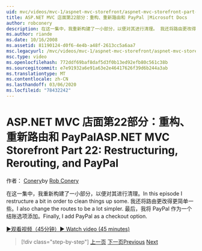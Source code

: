 ```yaml
---
uid: mvc/videos/mvc-1/aspnet-mvc-storefront/aspnet-mvc-storefront-part-22-restructuring-rerouting-and-paypal
title: ASP.NET MVC 店面第22部分：重构、重新路由和 PayPal |Microsoft Docs
author: robconery
description: 在这一集中，我重新构建了一小部分，以便对其进行清理。 我还将路由更改得更简单一些。 最后，我将 PayPal 添加为结帐 optio 。
ms.author: riande
ms.date: 10/16/2008
ms.assetid: 81190124-d0f6-4e4b-a48f-2613cc5a6aa7
msc.legacyurl: /mvc/videos/mvc-1/aspnet-mvc-storefront/aspnet-mvc-storefront-part-22-restructuring-rerouting-and-paypal
msc.type: video
ms.openlocfilehash: 772ddf69baf8daf5d3f0b13ed92efb80c561c38b
ms.sourcegitcommit: e7e91932a6e91a63e2e46417626f39d6b244a3ab
ms.translationtype: MT
ms.contentlocale: zh-CN
ms.lasthandoff: 03/06/2020
ms.locfileid: "78432242"
---
```

# <a name="aspnet-mvc-storefront-part-22-restructuring-rerouting-and-paypal"></a><span data-ttu-id="25c8b-105">ASP.NET MVC 店面第22部分：重构、重新路由和 PayPal</span><span class="sxs-lookup"><span data-stu-id="25c8b-105">ASP.NET MVC Storefront Part 22: Restructuring, Rerouting, and PayPal</span></span>

<span data-ttu-id="25c8b-106">作者： [Conery](https://github.com/robconery)</span><span class="sxs-lookup"><span data-stu-id="25c8b-106">by [Rob Conery](https://github.com/robconery)</span></span>

<span data-ttu-id="25c8b-107">在这一集中，我重新构建了一小部分，以便对其进行清理。</span><span class="sxs-lookup"><span data-stu-id="25c8b-107">In this episode I restructure a bit in order to clean things up some.</span></span> <span data-ttu-id="25c8b-108">我还将路由更改得更简单一些。</span><span class="sxs-lookup"><span data-stu-id="25c8b-108">I also change the routes to be a lot simpler.</span></span> <span data-ttu-id="25c8b-109">最后，我将 PayPal 作为一个结账选项添加。</span><span class="sxs-lookup"><span data-stu-id="25c8b-109">Finally, I add PayPal as a checkout option.</span></span>

[<span data-ttu-id="25c8b-110">&#9654;观看视频（45分钟）</span><span class="sxs-lookup"><span data-stu-id="25c8b-110">&#9654; Watch video (45 minutes)</span></span>](https://channel9.msdn.com/Blogs/ASP-NET-Site-Videos/aspnet-mvc-storefront-part-22-restructuring-rerouting-and-paypal)

> [!div class="step-by-step"]
> <span data-ttu-id="25c8b-111">[上一页](aspnet-mvc-storefront-part-21-order-manager-and-personalization.md)
> [下一页](aspnet-mvc-storefront-part-23-getting-started-with-domain-driven-design.md)</span><span class="sxs-lookup"><span data-stu-id="25c8b-111">[Previous](aspnet-mvc-storefront-part-21-order-manager-and-personalization.md)
[Next](aspnet-mvc-storefront-part-23-getting-started-with-domain-driven-design.md)</span></span>
